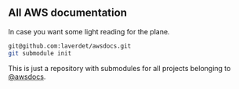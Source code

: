 ## All AWS documentation

In case you want some light reading for the plane.

```sh
git@github.com:laverdet/awsdocs.git
git submodule init
```

This is just a repository with submodules for all projects belonging to
[@awsdocs](https://github.com/awsdocs).
